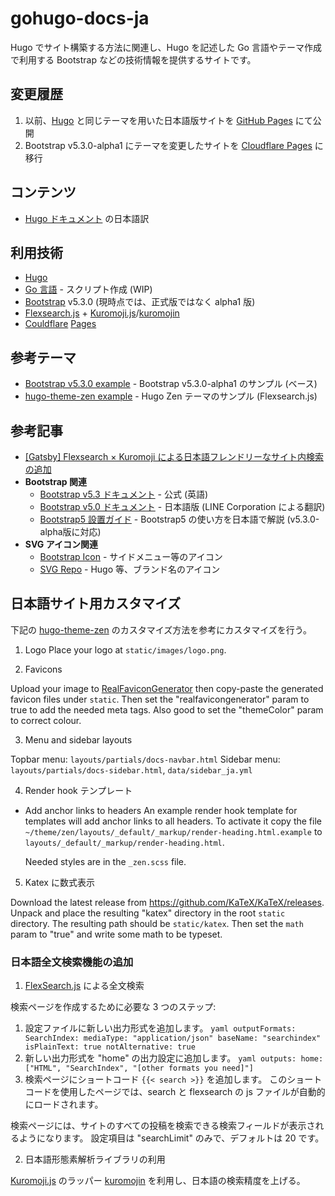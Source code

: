 # gohugo-docs-ja

Hugo でサイト構築する方法に関連し、Hugo を記述した Go 言語やテーマ作成で利用する Bootstrap などの技術情報を提供するサイトです。



## 変更履歴

1. 以前、[Hugo](https://gohugo.io/) と同じテーマを用いた日本語版サイトを [GitHub Pages]() にて公開
2. Bootstrap v5.3.0-alpha1 にテーマを変更したサイトを [Cloudflare Pages](https://juggernautjp.info/) に移行



## コンテンツ

- [Hugo ドキュメント](https://gohugo.io/documentation/) の日本語訳



## 利用技術

- [Hugo](https://gohugo.io/)
- [Go 言語](https://go.dev/) - スクリプト作成 (WIP)
- [Bootstrap](https://getbootstrap.com/) v5.3.0 (現時点では、正式版ではなく alpha1 版)
- [Flexsearch.js](https://github.com/nextapps-de/flexsearch) + [Kuromoji.js](https://github.com/takuyaa/kuromoji.js/)/[kuromojin](https://github.com/azu/kuromojin)
- [Couldflare](https://dash.cloudflare.com/) [Pages](https://www.cloudflare.com/ja-jp/products/pages/)


## 参考テーマ

- [Bootstrap v5.3.0 example](https://github.com/twbs/bootstrap/tree/main/site) - Bootstrap v5.3.0-alpha1 のサンプル (ベース)
- [hugo-theme-zen example](https://github.com/frjo/hugo-theme-zen/tree/main/exampleSite) - Hugo Zen テーマのサンプル (Flexsearch.js)


## 参考記事

- [[Gatsby] Flexsearch × Kuromoji による日本語フレンドリーなサイト内検索の追加](https://tenderfeel.xsrv.jp/javascript/5711/)
- **Bootstrap 関連**
  - [Bootstrap v5.3 ドキュメント](https://getbootstrap.com/docs/5.3/getting-started/introduction/) - 公式 (英語)
  - [Bootstrap v5.0 ドキュメント](https://getbootstrap.jp/docs/5.0/getting-started/introduction/) - 日本語版 (LINE Corporation による翻訳)
  - [Bootstrap5 設置ガイド](https://bootstrap-guide.com/) - Bootstrap5 の使い方を日本語で解説 (v5.3.0-alpha版に対応)
- **SVG アイコン関連**
  - [Bootstrap Icon](https://icons.getbootstrap.com/) - サイドメニュー等のアイコン
  - [SVG Repo](https://www.svgrepo.com/) - Hugo 等、ブランド名のアイコン



## 日本語サイト用カスタマイズ

下記の [hugo-theme-zen](https://github.com/frjo/hugo-theme-zen/) のカスタマイズ方法を参考にカスタマイズを行う。

1. Logo
Place your logo at `static/images/logo.png`.

2. Favicons

Upload your image to [RealFaviconGenerator](https://realfavicongenerator.net/) then copy-paste the generated favicon files under `static`.
Then set the "realfavicongenerator" param to true to add the needed meta tags. Also good to set the "themeColor" param to correct colour.

3. Menu and sidebar layouts

Topbar menu: `layouts/partials/docs-navbar.html`
Sidebar menu: `layouts/partials/docs-sidebar.html`, `data/sidebar_ja.yml`


4. Render hook テンプレート

  - Add anchor links to headers
    An example render hook template for templates will add anchor links to all headers. To activate it copy the file `~/theme/zen/layouts/_default/_markup/render-heading.html.example` to `layouts/_default/_markup/render-heading.html`.

    Needed styles are in the `_zen.scss` file.

5. Katex に数式表示

  Download the latest release from <https://github.com/KaTeX/KaTeX/releases>. Unpack and place the resulting "katex" directory in the root `static` directory.
  The resulting path should be `static/katex`. Then set the `math` param to "true" and write some math to be typeset.



### 日本語全文検索機能の追加

1. [FlexSearch.js](https://github.com/nextapps-de/flexsearch) による全文検索

  検索ページを作成するために必要な 3 つのステップ:

  1. 設定ファイルに新しい出力形式を追加します。
    ```yaml
    outputFormats:
      SearchIndex:
        mediaType: "application/json"
        baseName: "searchindex"
        isPlainText: true
        notAlternative: true
    ```
  2. 新しい出力形式を "home" の出力設定に追加します。
    ```yaml
    outputs:
      home: ["HTML", "SearchIndex", "[other formats you need]"]
    ```
  3. 検索ページにショートコード `{{< search >}}` を追加します。
    このショートコードを使用したページでは、search と flexsearch の js ファイルが自動的にロードされます。

検索ページには、サイトのすべての投稿を検索できる検索フィールドが表示されるようになります。
設定項目は "searchLimit" のみで、デフォルトは 20 です。


2. 日本語形態素解析ライブラリの利用

[Kuromoji.js](https://github.com/takuyaa/kuromoji.js/) のラッパー [kuromojin](https://github.com/azu/kuromojin) を利用し、日本語の検索精度を上げる。
